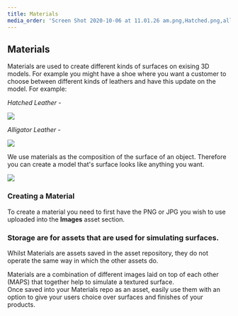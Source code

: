 ```yaml
---
title: Materials
media_order: 'Screen Shot 2020-10-06 at 11.01.26 am.png,Hatched.png,allliii.png'
---
```


## Materials

Materials are used to create different kinds of surfaces on exising 3D models. For example you might have a shoe where you want a customer to choose between different kinds of leathers and have this update on the model. For example:

_Hatched Leather -_

![](https://help.spiff.com.au/user/pages/04.Spiff-Concepts/06.Asset-Library/07.materials/Hatched.png)

_Alligator Leather -_

![](https://help.spiff.com.au/user/pages/04.Spiff-Concepts/06.Asset-Library/07.materials/allliii.png)

We use materials as the composition of the surface of an object. Therefore you can create a model that's surface looks like anything you want. 

![](https://help.spiff.com.au/user/pages/04.Spiff-Concepts/06.Asset-Library/07.materials/Screen%20Shot%202020-10-06%20at%2011.01.26%20am.png)

### Creating a Material

To create a material you need to first have the PNG or JPG you wish to use uploaded into the **Images** asset section. 

### Storage are for assets that are used for simulating surfaces. 

Whilst Materials are assets saved in the asset repository, they do not operate the same way in which the other assets do.  

Materials are a combination of different images laid on top of each other (MAPS) that together help to simulate a textured surface.  
Once saved into your Materials repo as an asset, easily use them with an option to give your users choice over surfaces and finishes of your products. 